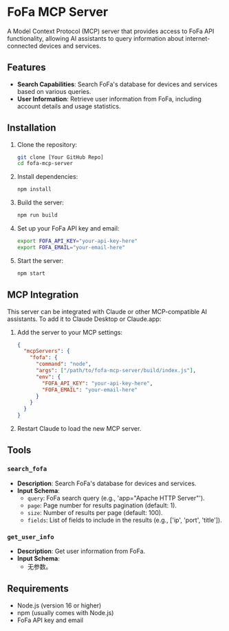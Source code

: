 # FoFa MCP Server

A Model Context Protocol (MCP) server that provides access to FoFa API functionality, allowing AI assistants to query information about internet-connected devices and services.

## Features
- **Search Capabilities**: Search FoFa's database for devices and services based on various queries.
- **User Information**: Retrieve user information from FoFa, including account details and usage statistics.

## Installation
1. Clone the repository:
   ```bash
   git clone [Your GitHub Repo]
   cd fofa-mcp-server
   ```
2. Install dependencies:
   ```bash
   npm install
   ```
3. Build the server:
   ```bash
   npm run build
   ```
4. Set up your FoFa API key and email:
   ```bash
   export FOFA_API_KEY="your-api-key-here"
   export FOFA_EMAIL="your-email-here"
   ```
5. Start the server:
   ```bash
   npm start
   ```

## MCP Integration
This server can be integrated with Claude or other MCP-compatible AI assistants. To add it to Claude Desktop or Claude.app:

1. Add the server to your MCP settings:
   ```json
   {
     "mcpServers": {
       "fofa": {
         "command": "node",
         "args": ["/path/to/fofa-mcp-server/build/index.js"],
         "env": {
           "FOFA_API_KEY": "your-api-key-here",
           "FOFA_EMAIL": "your-email-here"
         }
       }
     }
   }
   ```
2. Restart Claude to load the new MCP server.

## Tools
### `search_fofa`
- **Description**: Search FoFa's database for devices and services.
- **Input Schema**:
  - `query`: FoFa search query (e.g., 'app="Apache HTTP Server"').
  - `page`: Page number for results pagination (default: 1).
  - `size`: Number of results per page (default: 100).
  - `fields`: List of fields to include in the results (e.g., ['ip', 'port', 'title']).

### `get_user_info`
- **Description**: Get user information from FoFa.
- **Input Schema**:
  - 无参数。

## Requirements
- Node.js (version 16 or higher)
- npm (usually comes with Node.js)
- FoFa API key and email

